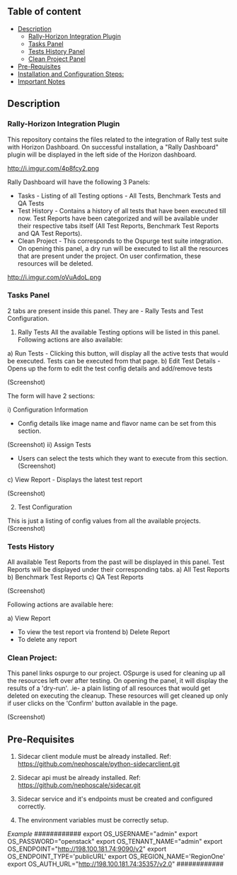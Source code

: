 ## Table of content

- [Description](#description)
    - [Rally-Horizon Integration Plugin](#rally-horizon-integration-plugin)
    - [Tasks Panel](#tasks-panel)
    - [Tests History Panel](#test-history-panel)
    - [Clean Project Panel](#clean-project-panel)
- [Pre-Requisites](#pre-requisites)
- [Installation and Configuration Steps:](#install-configure-steps)
- [Important Notes](#important-notes)

## Description

### Rally-Horizon Integration Plugin

This repository contains the files related to the integration of Rally test suite with Horizon Dashboard.
On successful installation, a "Rally Dashboard" plugin will be displayed in the left side of the Horizon dashboard.

http://i.imgur.com/4p8fcy2.png

Rally Dashboard will have the following 3 Panels:

* Tasks - Listing of all Testing options - All Tests, Benchmark Tests and QA Tests
* Test History - Contains a history of all tests that have been executed till now. Test Reports have been categorized and will be available under their respective tabs itself (All Test Reports, Benchmark Test Reports and QA Test Reports).
* Clean Project - This corresponds to the Ospurge test suite integration. On opening this panel, a dry run will be executed to list all the resources that are present under the project. On user confirmation, these resources will be deleted.

http://i.imgur.com/oVuAdoL.png

### Tasks Panel

2 tabs are present inside this panel. They are - Rally Tests and Test Configuration.

1) Rally Tests
All the available Testing options will be listed in this panel. Following actions are also available:

a) Run Tests - Clicking this button, will display all the active tests that would be executed. Tests can be executed from that page.
b) Edit Test Details - Opens up the form to edit the test config details and add/remove tests

(Screenshot)

The form will have 2 sections:

i) Configuration Information
- Config details like image name and flavor name can be set from this section.

(Screenshot)
ii) Assign Tests
- Users can select the tests which they want to execute from this section.
(Screenshot)

c) View Report - Displays the latest test report

(Screenshot)

2) Test Configuration

This is just a listing of config values from all the available projects.
(Screenshot)

### Tests History

All available Test Reports from the past will be displayed in this panel. Test Reports will be displayed under their corresponding tabs.
a) All Test Reports
b) Benchmark Test Reports
c) QA Test Reports

(Screenshot)

Following actions are available here:

a) View Report
- To view the test report via frontend
b) Delete Report
- To delete any report

### Clean Project:

This panel links ospurge to our project.
OSpurge is used for cleaning up all the resources left over after testing.
On opening the panel, it will display the results of a 'dry-run'. .ie- a plain listing of all resources that would get deleted on executing the cleanup. These resources will get cleaned up only if user clicks on the 'Confirm' button available in the page.

(Screenshot)

## Pre-Requisites

1) Sidecar client module must be already installed.
Ref: https://github.com/nephoscale/python-sidecarclient.git

2) Sidecar api must be already installed.
Ref: https://github.com/nephoscale/sidecar.git

3) Sidecar service and it's endpoints must be created and configured correctly.

4) The environment variables must be correctly setup.

_Example_
############
export OS_USERNAME="admin"
export OS_PASSWORD="openstack"
export OS_TENANT_NAME="admin"
export OS_ENDPOINT="http://198.100.181.74:9090/v2"
export OS_ENDPOINT_TYPE='publicURL'
export OS_REGION_NAME='RegionOne'
export OS_AUTH_URL="http://198.100.181.74:35357/v2.0"
############



